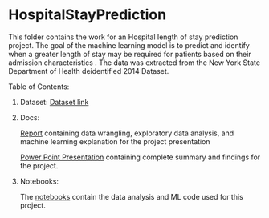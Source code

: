 # HospitalStayPrediction

This folder contains the work for an Hospital length of stay prediction project. The goal of the machine learning model is to predict and identify when a greater length of stay may be required for patients based on their admission characteristics . The data was extracted from the New York State Department of Health deidentified 2014 Dataset.


Table of Contents:

1) Dataset: 
    [Dataset link](https://health.data.ny.gov/Health/Hospital-Inpatient-Discharges-SPARCS-De-Identified/mpue-vn67)

2) Docs:

   [Report](https://github.com/KetakiN/HospitalStayPrediction/blob/main/Docs/HospitalProjectReport.docx%20(1).pdf) containing data wrangling, exploratory data analysis, and machine learning explanation for the project
    presentation

   [Power Point Presentation](https://github.com/KetakiN/HospitalStayPrediction/blob/main/Docs/Project_Presentation%20(2).pptx) containing complete summary and findings for the project.

3) Notebooks:

    The [notebooks](https://github.com/KetakiN/HospitalStayPrediction/tree/main/Notebooks) contain the data analysis and ML code used for this project. 
    

